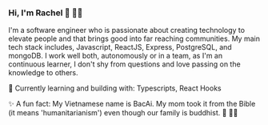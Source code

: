 ### Hi, I'm Rachel 👋 :woman_technologist:

I'm a software engineer who is passionate about creating technology to elevate people and that brings good into far reaching communities. My main tech stack includes, Javascript, ReactJS, Express, PostgreSQL, and mongoDB. I work well both, autonomously or in a team, as I'm an continuous learner, I don't shy from questions and love passing on the knowledge to others. 

🌱 Currently learning and building with: Typescripts, React Hooks 

✨ A fun fact: My Vietnamese name is BacAi. My mom took it from the Bible (it means 'humanitarianism') even though our family is buddhist. 🤔 :woman_shrugging:

<!--
**dongb909/dongb909** is a ✨ _special_ ✨ repository because its `README.md` (this file) appears on your GitHub profile.

Here are some ideas to get you started:

- 🔭 I’m currently working on ...
- 🌱 I’m currently learning ...
- 👯 I’m looking to collaborate on ...
- 🤔 I’m looking for help with ...
- 💬 Ask me about ...
- 📫 How to reach me: ...
- 😄 Pronouns: ...
- ⚡ Fun fact: ...
-->
